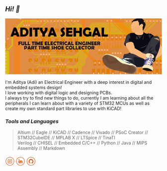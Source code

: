 ## ***Hi! 👋***

<img src="https://github.com/adsehgal/adsehgal/blob/master/banner.png">

I'm Aditya (Adi) an Electrical Engineer with a deep interest in digital and embedded systems design!</br>
I love working with digital logic and designing PCBs.</br>
I always try to find new things to do, currently I am learning about all the peripherals I can learn about with a variety of STM32 MCUs as well as create my own standard part libraries to use with KiCAD!

### ***Tools and Languages***

> Altium // Eagle // KiCAD // Cadence // Vivado // PSoC Creator // STM32CubeIDE // MPLAB X // LTSpice // TinaTI</br> 
Verilog // CHISEL // Embedded C/C++ // Python // Java // MIPS Assembly // Markdown



####

<a href="https://www.instagram.com/ayeeditya/" target="_blank"><img src="https://github.com/adsehgal/adsehgal/blob/master/ig.png" alt="Instagram" width="30"></a>
<a href="https://www.linkedin.com/in/adsehgal/" target="_blank"><img src="https://github.com/adsehgal/adsehgal/blob/master/in.png" alt="LinkedIn" width="30"></a>
<a href="https://github.com/adsehgal" target="_blank"><img src="https://github.com/adsehgal/adsehgal/blob/master/git.png" alt="GitHub" width="30"></a>





<!-- ### Hi there 👋 -->

<!--
**adsehgal/adsehgal** is a ✨ _special_ ✨ repository because its `README.md` (this file) appears on your GitHub profile.

Here are some ideas to get you started:

- 🔭 I’m currently working on ...
- 🌱 I’m currently learning ...
- 👯 I’m looking to collaborate on ...
- 🤔 I’m looking for help with ...
- 💬 Ask me about ...
- 📫 How to reach me: ...
- 😄 Pronouns: ...
- ⚡ Fun fact: ...
-->
